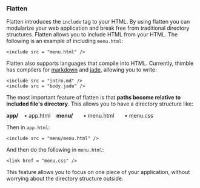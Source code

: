 ### Flatten ###

Flatten introduces the `include` tag to your HTML. By using flatten you can modularize your web application and break free from traditional directory structures. Flatten allows you to include HTML from your HTML. The following is an example of including `menu.html`:

    <include src = "menu.html" />

Flatten also supports languages that compile into HTML. Currently, thimble has compilers for [markdown](http://daringfireball.net/projects/markdown/) and [jade](http://jade-lang.com/), allowing you to write: 

    <include src = "intro.md" />
    <include src = "body.jade" />

The most important feature of flatten is that __paths become relative to included file's directory__. This allows you to have a directory structure like:

__app/__
&nbsp;&nbsp;&nbsp;• app.html
&nbsp;&nbsp;&nbsp;__menu/__
&nbsp;&nbsp;&nbsp;&nbsp;&nbsp;&nbsp;• menu.html
&nbsp;&nbsp;&nbsp;&nbsp;&nbsp;&nbsp;• menu.css

Then in `app.html`:

    <include src = "menu/menu.html" />
    
And then do the following in `menu.html`:

    <link href = "menu.css" />
    
This feature allows you to focus on one piece of your application, without worrying about the directory structure outside.